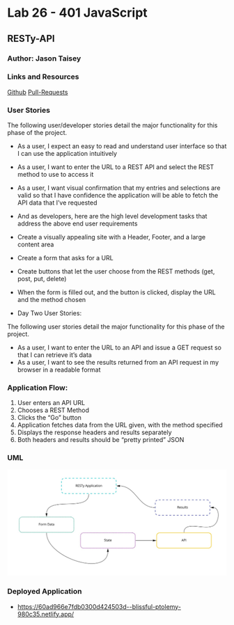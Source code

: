 # Lab 26 - 401 JavaScript

## RESTy-API

### Author: Jason Taisey

### Links and Resources

[Github](https://github.com/JTaisey389/RESTy-API)
[Pull-Requests](https://github.com/JTaisey389/RESTy-API/pulls?q=is%3Apr+is%3Aclosed)

### User Stories

The following user/developer stories detail the major functionality for this phase of the project.

- As a user, I expect an easy to read and understand user interface so that I can use the application intuitively
- As a user, I want to enter the URL to a REST API and select the REST method to use to access it
- As a user, I want visual confirmation that my entries and selections are valid so that I have confidence the application will be able to fetch the API data that I’ve requested
- And as developers, here are the high level development tasks that address the above end user requirements

- Create a visually appealing site with a Header, Footer, and a large content area
- Create a form that asks for a URL
- Create buttons that let the user choose from the REST methods (get, post, put, delete)
- When the form is filled out, and the button is clicked, display the URL and the method chosen

- Day Two User Stories:

The following user stories detail the major functionality for this phase of the project.

- As a user, I want to enter the URL to an API and issue a GET request so that I can retrieve it’s data
- As a user, I want to see the results returned from an API request in my browser in a readable format

### Application Flow:

1. User enters an API URL
2. Chooses a REST Method
2. Clicks the “Go” button
3. Application fetches data from the URL given, with the method specified
4. Displays the response headers and results separately
5. Both headers and results should be “pretty printed” JSON


### UML

![UML](Assets/Resty_API.jpg)

### Deployed Application

- https://60ad966e7fdb0300d424503d--blissful-ptolemy-980c35.netlify.app/